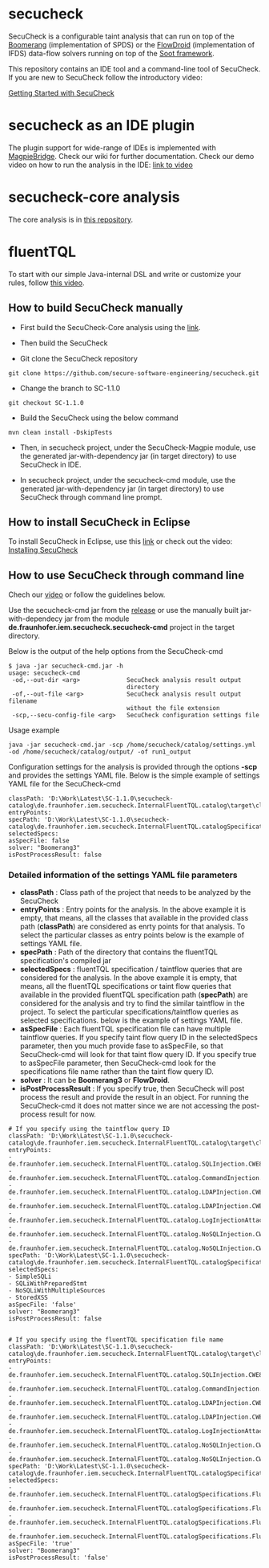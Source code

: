 # secucheck

SecuCheck is a configurable taint analysis that can run on top of the [Boomerang](https://github.com/CodeShield-Security/SPDS) (implementation of SPDS) or the [FlowDroid](https://github.com/secure-software-engineering/FlowDroid) (implementation of IFDS) data-flow solvers running on top of the [Soot framework](https://github.com/soot-oss/soot). 

This repository contains an IDE tool and a command-line tool of SecuCheck. 
If you are new to SecuCheck follow the introductory video:

[Getting Started with SecuCheck](https://www.youtube.com/embed/3ivgsibOmXo)


# secucheck as an IDE plugin
The plugin support for wide-range of IDEs is implemented with [MagpieBridge](https://github.com/MagpieBridge/MagpieBridge). Check our wiki for further documentation. 
Check our demo video on how to run the analysis in the IDE: [link to video](https://www.youtube.com/watch?v=6_GYxLu5Ay4)

# secucheck-core analysis
The core analysis is in [this repository](https://github.com/secure-software-engineering/secucheck-core). 

# fluentTQL
To start with our simple Java-internal DSL and write or customize your rules, follow [this video](https://www.youtube.com/watch?v=EJj5AxwEzAw). 

## How to build SecuCheck manually

* First build the SecuCheck-Core analysis using the [link](https://github.com/secure-software-engineering/secucheck-core/tree/SCC-1.1.0#how-to-build-secucheck-core-manually).

* Then build the SecuCheck
* Git clone the SecuCheck repository

````shell
git clone https://github.com/secure-software-engineering/secucheck.git
````

* Change the branch to SC-1.1.0

````shell
git checkout SC-1.1.0
````

* Build the SecuCheck using the below command

````shell
mvn clean install -DskipTests
````

* Then, in secucheck project, under the SecuCheck-Magpie module, use the generated jar-with-dependency jar (in target directory) to use SecuCheck in IDE.

* In secucheck project, under the secucheck-cmd module, use the generated jar-with-dependency jar (in target directory) to use SecuCheck through command line prompt.

## How to install SecuCheck in Eclipse

To install SecuCheck in Eclipse, use this [link](https://github.com/secure-software-engineering/secucheck/wiki/Use-SecuCheck-in-Eclipse-IDE.) or check out the video: [Installing SecuCheck](https://www.youtube.com/watch?v=1GM29GFMH4A)


## How to use SecuCheck through command line

Chech our [video](https://www.youtube.com/watch?v=c3V3zP5UY8U) or follow the guidelines below. 

Use the secucheck-cmd jar from the [release](https://github.com/secure-software-engineering/secucheck/releases/tag/SC-1.1.0) or use the manually built jar-with-dependecy jar from the module **de.fraunhofer.iem.secucheck.secucheck-cmd** project in the target directory.

Below is the output of the help options from the SecuCheck-cmd

````shell
$ java -jar secucheck-cmd.jar -h
usage: secucheck-cmd
 -od,--out-dir <arg>             SecuCheck analysis result output
                                 directory
 -of,--out-file <arg>            SecuCheck analysis result output filename
                                 without the file extension
 -scp,--secu-config-file <arg>   SecuCheck configuration settings file
````

Usage example 
````shell
java -jar secucheck-cmd.jar -scp /home/secucheck/catalog/settings.yml -od /home/secucheck/catalog/output/ -of run1_output
````

Configuration settings for the analysis is provided through the options **-scp** and provides the settings YAML file. Below is the simple example of settings YAML file for the SecuCheck-cmd

````shell
classPath: 'D:\Work\Latest\SC-1.1.0\secucheck-catalog\de.fraunhofer.iem.secucheck.InternalFluentTQL.catalog\target\classes'
entryPoints:
specPath: 'D:\Work\Latest\SC-1.1.0\secucheck-catalog\de.fraunhofer.iem.secucheck.InternalFluentTQL.catalogSpecifications\target'
selectedSpecs:
asSpecFile: false
solver: "Boomerang3"
isPostProcessResult: false
````

### Detailed information of the settings YAML file parameters
* **classPath** : Class path of the project that needs to be analyzed by the SecuCheck
* **entryPoints** : Entry points for the analysis. In the above example it is empty, that means, all the classes that available in the provided class path (**classPath**) are considered as enrty points for that analysis. To select the particular classes as entry points below is the example of settings YAML file.
* **specPath** : Path of the directory that contains the fluentTQL specification's compiled jar
* **selectedSpecs** : fluentTQL specification / taintflow queries that are considered for the analysis. In the above example it is empty, that means, all the fluentTQL specifications or taint flow queries that available in the provided fluentTQL specification path (**specPath**) are considered for the analysis and try to find the similar taintflow in the project. To select the particular specifications/taintflow queries as selected specifications. below is the example of settings YAML file.
* **asSpecFile** : Each fluentTQL specification file can have multiple taintflow queries. If you specify taint flow query ID in the selectedSpecs parameter, then you much provide fase to asSpecFile, so that SecuCheck-cmd will look for that taint flow query ID. If you specify true to asSpecFile parameter, then SecuCheck-cmd look for the specifications file name rather than the taint flow query ID.
* **solver** : It can be **Boomerang3** or **FlowDroid**.
* **isPostProcessResult** : If you specify true, then SecuCheck will post process the result and provide the result in an object. For running the SecuCheck-cmd it does not matter since we are not accessing the post-process result for now.

````shell
# If you specify using the taintflow query ID
classPath: 'D:\Work\Latest\SC-1.1.0\secucheck-catalog\de.fraunhofer.iem.secucheck.InternalFluentTQL.catalog\target\classes'
entryPoints:
- de.fraunhofer.iem.secucheck.InternalFluentTQL.catalog.SQLInjection.CWE89.SimpleSQLInjection
- de.fraunhofer.iem.secucheck.InternalFluentTQL.catalog.CommandInjection.CWE77.CommandInjection
- de.fraunhofer.iem.secucheck.InternalFluentTQL.catalog.LDAPInjection.CWE90.LdapInjection
- de.fraunhofer.iem.secucheck.InternalFluentTQL.catalog.LDAPInjection.CWE90.LDAPServerUtils
- de.fraunhofer.iem.secucheck.InternalFluentTQL.catalog.LogInjectionAttack.CWE117.LogInjection
- de.fraunhofer.iem.secucheck.InternalFluentTQL.catalog.NoSQLInjection.CWE943.NoSQLInjectionInSpringBoot
- de.fraunhofer.iem.secucheck.InternalFluentTQL.catalog.NoSQLInjection.CWE943.NoSQLInjectionWithTwoSources
specPath: 'D:\Work\Latest\SC-1.1.0\secucheck-catalog\de.fraunhofer.iem.secucheck.InternalFluentTQL.catalogSpecifications\target'
selectedSpecs:
- SimpleSQLi
- SQLiWithPreparedStmt
- NoSQLiWithMultipleSources
- StoredXSS
asSpecFile: 'false'
solver: "Boomerang3"
isPostProcessResult: false


# If you specify using the fluentTQL specification file name
classPath: 'D:\Work\Latest\SC-1.1.0\secucheck-catalog\de.fraunhofer.iem.secucheck.InternalFluentTQL.catalog\target\classes'
entryPoints:
- de.fraunhofer.iem.secucheck.InternalFluentTQL.catalog.SQLInjection.CWE89.SimpleSQLInjection
- de.fraunhofer.iem.secucheck.InternalFluentTQL.catalog.CommandInjection.CWE77.CommandInjection
- de.fraunhofer.iem.secucheck.InternalFluentTQL.catalog.LDAPInjection.CWE90.LdapInjection
- de.fraunhofer.iem.secucheck.InternalFluentTQL.catalog.LDAPInjection.CWE90.LDAPServerUtils
- de.fraunhofer.iem.secucheck.InternalFluentTQL.catalog.LogInjectionAttack.CWE117.LogInjection
- de.fraunhofer.iem.secucheck.InternalFluentTQL.catalog.NoSQLInjection.CWE943.NoSQLInjectionInSpringBoot
- de.fraunhofer.iem.secucheck.InternalFluentTQL.catalog.NoSQLInjection.CWE943.NoSQLInjectionWithTwoSources
specPath: 'D:\Work\Latest\SC-1.1.0\secucheck-catalog\de.fraunhofer.iem.secucheck.InternalFluentTQL.catalogSpecifications\target'
selectedSpecs:
- de.fraunhofer.iem.secucheck.InternalFluentTQL.catalogSpecifications.FluentTQLSpecifications.SQLInjection.CWE89.SimpleSQLInjectionSpec
- de.fraunhofer.iem.secucheck.InternalFluentTQL.catalogSpecifications.FluentTQLSpecifications.SQLInjection.CWE89.SQLiWithPreparedStatementsSpec
- de.fraunhofer.iem.secucheck.InternalFluentTQL.catalogSpecifications.FluentTQLSpecifications.NoSQLInjection.CWE943.NoSQLInjectionWithMultipleSources
- de.fraunhofer.iem.secucheck.InternalFluentTQL.catalogSpecifications.FluentTQLSpecifications.XSS.CWE79.StoredXSSSpec 
asSpecFile: 'true'
solver: "Boomerang3"
isPostProcessResult: 'false'
````

